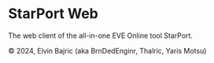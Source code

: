 # StarPort Web

The web client of the all-in-one EVE Online tool StarPort.

© 2024, Elvin Bajric (aka BrnDedEnginr, Thalric, Yaris Motsu)

